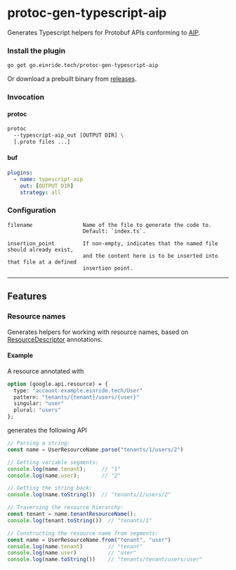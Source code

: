 # protoc-gen-typescript-aip

Generates Typescript helpers for Protobuf APIs conforming to [AIP][aip].

### Install the plugin

```bash
go get go.einride.tech/protoc-gen-typescript-aip
```

Or download a prebuilt binary from [releases][releases].

### Invocation

#### protoc
```bash
protoc 
  --typescript-aip_out [OUTPUT DIR] \
  [.proto files ...]
```

#### buf
```yaml
plugins:
  - name: typescript-aip
    out: [OUTPUT DIR]
    strategy: all
```

### Configuration

```
filename                Name of the file to generate the code to.
                        Default: `index.ts`.

insertion_point         If non-empty, indicates that the named file should already exist,
                        and the content here is to be inserted into that file at a defined 
                        insertion point. 
```

---

## Features

### Resource names

Generates helpers for working with resource names, based on [ResourceDescriptor][resource-descriptor] annotations.


#### Example

A resource annotated with
```proto
option (google.api.resource) = {
  type: "account-example.einride.tech/User"
  pattern: "tenants/{tenant}/users/{user}"
  singular: "user"
  plural: "users"
};
```

generates the following API
```ts
// Parsing a string:
const name = UserResourceName.parse("tenants/1/users/2")

// Getting variable segments:
console.log(name.tenant);     // "1"
console.log(name.user);       // "2"

// Getting the string back:
console.log(name.toString())  // "tenants/1/users/2"

// Traversing the resource hierarchy:
const tenant = name.tenantResourceName();
console.log(tenant.toString())  // "tenants/1"

// Constructing the resource name from segments:
const name = UserResourceName.from("tenant", "user")
console.log(name.tenant)        // "tenant"
console.log(name.user)          // "user"
console.log(name.toString())    // "tenants/tenant/users/user"
```

[aip]: https://aip.dev
[releases]: https://github.com/einride/protoc-gen-typescript-aip/releases
[resource-descriptor]: https://github.com/googleapis/googleapis/blob/master/google/api/resource.proto
